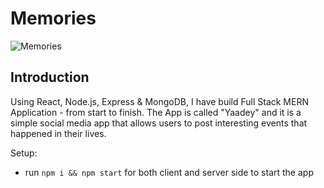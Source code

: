 # Memories

![Memories](https://i.ibb.co/Z8Y0CJv/Screenshot-2020-10-30-at-11-10-04.png)

## Introduction

Using React, Node.js, Express & MongoDB, I have build Full Stack MERN Application - from start to finish. The App is called "Yaadey" and it is a simple social media app that allows users to post interesting events that happened in their lives.

Setup:
- run ```npm i && npm start``` for both client and server side to start the app
